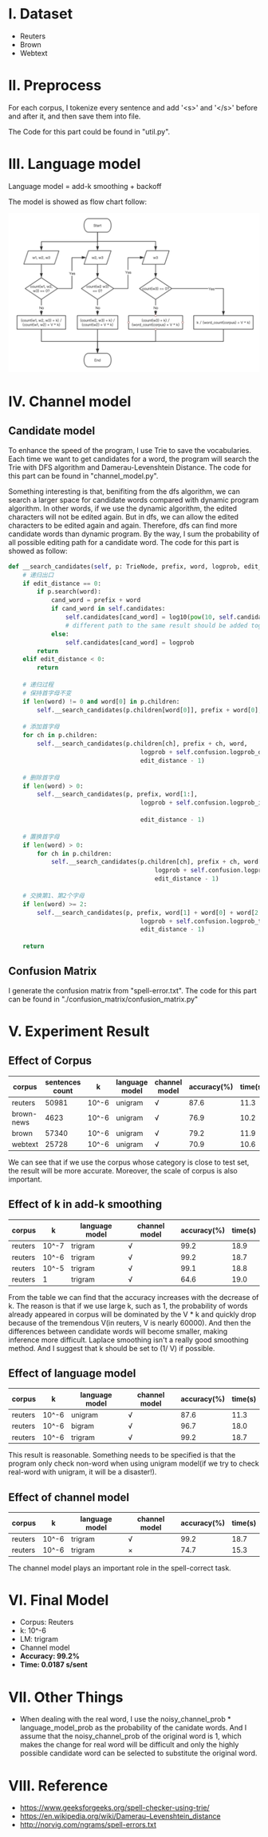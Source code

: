# I. Dataset

- Reuters
- Brown
- Webtext

# II. Preprocess

For each corpus, I tokenize every sentence and add '\<s\>' and '\</s\>' before and after it, and then save them into file.

The Code for this part could be found in "util.py".

# III. Language model

Language model = add-k smoothing + backoff

The model is showed as flow chart follow:

![language_model](https://github.com/Photooon/spell-correct/blob/master/README.assets/language_model.png)

# IV. Channel model

## Candidate model

To enhance the speed of the program, I use Trie to save the vocabularies. Each time we want to get candidates for a word, the program will search the Trie with DFS algorithm and Damerau-Levenshtein Distance. The code for this part can be found in "channel_model.py".

Something interesting is that, benifiting from the dfs algorithm, we can search a larger space for candidate words compared with dynamic program algorithm. In other words, if we use the dynamic algorithm, the edited characters will not be edited again. But in dfs, we can allow the edited characters to be edited again and again. Therefore, dfs can find more candidate words than dynamic program. By the way, I sum the probability of all possible editing path for a candidate word. The code for this part is showed as follow:

```python
def __search_candidates(self, p: TrieNode, prefix, word, logprob, edit_distance):
    # 递归出口
    if edit_distance == 0:
        if p.search(word):
            cand_word = prefix + word
            if cand_word in self.candidates:
                self.candidates[cand_word] = log10(pow(10, self.candidates[cand_word]) + pow(10, logprob))
                # different path to the same result should be added together
            else:
                self.candidates[cand_word] = logprob
        return
    elif edit_distance < 0:
        return

    # 递归过程
    # 保持首字母不变
    if len(word) != 0 and word[0] in p.children:
        self.__search_candidates(p.children[word[0]], prefix + word[0], word[1:], logprob, edit_distance)

    # 添加首字母
    for ch in p.children:
        self.__search_candidates(p.children[ch], prefix + ch, word,
                                     logprob + self.confusion.logprob_del(prefix[-1] if len(prefix) > 0 else '<s>', ch),
                                     edit_distance - 1)

    # 删除首字母
    if len(word) > 0:
        self.__search_candidates(p, prefix, word[1:],
                                     logprob + self.confusion.logprob_ins(prefix[-1] if len(prefix) > 0 else '<s>',
                                                                          word[0]),
                                     edit_distance - 1)

    # 置换首字母
    if len(word) > 0:
        for ch in p.children:
            self.__search_candidates(p.children[ch], prefix + ch, word[1:],
                                         logprob + self.confusion.logprob_sub(word[0], ch),
                                         edit_distance - 1)

    # 交换第1、第2个字母
    if len(word) >= 2:
        self.__search_candidates(p, prefix, word[1] + word[0] + word[2:],
                                     logprob + self.confusion.logprob_trans(word[1], word[0]),
                                     edit_distance - 1)

    return
```

## Confusion Matrix

I generate the confusion matrix from "spell-error.txt". The code for this part can be found in "./confusion_matrix/confusion_matrix.py"

# V. Experiment Result

## Effect of Corpus

| corpus     | sentences count | k     | language model | channel model | accuracy(%) | time(s) |
| ---------- | --------------- | ----- | -------------- | ------------- | ----------- | ------- |
| reuters    | 50981           | 10^-6 | unigram        | √             | 87.6        | 11.3    |
| brown-news | 4623            | 10^-6 | unigram        | √             | 76.9        | 10.2    |
| brown      | 57340           | 10^-6 | unigram        | √             | 79.2        | 11.9    |
| webtext    | 25728           | 10^-6 | unigram        | √             | 70.9        | 10.6    |

We can see that if we use the corpus whose category is close to test set, the result will be more accurate. Moreover, the scale of corpus is also important.

## Effect of k in add-k smoothing

| corpus  | k     | language model | channel model | accuracy(%) | time(s) |
| ------- | ----- | -------------- | ------------- | ----------- | ------- |
| reuters | 10^-7 | trigram        | √             | 99.2        | 18.9    |
| reuters | 10^-6 | trigram        | √             | 99.2        | 18.7    |
| reuters | 10^-5 | trigram        | √             | 99.1        | 18.8    |
| reuters | 1     | trigram        | √             | 64.6        | 19.0    |

From the table we can find that the accuracy increases with the decrease of k. The reason is that if we use large k, such as 1, the probability of words already appeared in corpus will be dominated by the V * k and quickly drop because of the tremendous V(in reuters, V is nearly 60000). And then the differences between candidate words will become smaller, making inference more difficult. Laplace smoothing isn't a really good smoothing method. And I suggest that k should be set to (1/ V) if possible.

## Effect of language model

| corpus  | k     | language model | channel model | accuracy(%) | time(s) |
| ------- | ----- | -------------- | ------------- | ----------- | ------- |
| reuters | 10^-6 | unigram        | √             | 87.6        | 11.3    |
| reuters | 10^-6 | bigram         | √             | 96.7        | 18.0    |
| reuters | 10^-6 | trigram        | √             | 99.2        | 18.7    |

This result is reasonable. Something needs to be specified is that the program only check non-word when using unigram model(if we try to check real-word with unigram, it will be a disaster!).

## Effect of channel model

| corpus  | k     | language model | channel model | accuracy(%) | time(s) |
| ------- | ----- | -------------- | ------------- | ----------- | ------- |
| reuters | 10^-6 | trigram        | √             | 99.2        | 18.7    |
| reuters | 10^-6 | trigram        | ×             | 74.7        | 15.3    |

The channel model plays an important role in the spell-correct task.

# VI. Final Model

- Corpus: Reuters
- k: 10^-6
- LM: trigram
- Channel model
- **Accuracy: 99.2%**
- **Time: 0.0187 s/sent**

# VII. Other Things

- When dealing with the real word, I use the noisy_channel_prob * language_model_prob as the probability of the canidate words. And I assume that the noisy_channel_prob of the original word is 1, which makes the change for real word will be difficult and only the highly possible candidate word can be selected to substitute the original word.

# VIII. Reference

- https://www.geeksforgeeks.org/spell-checker-using-trie/
- https://en.wikipedia.org/wiki/Damerau–Levenshtein_distance
- http://norvig.com/ngrams/spell-errors.txt